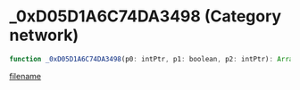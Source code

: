 # _0xD05D1A6C74DA3498 (Category network)

```js
function _0xD05D1A6C74DA3498(p0: intPtr, p1: boolean, p2: intPtr): Array
```

[filename](_0xD05D1A6C74DA3498_m.md ':include')